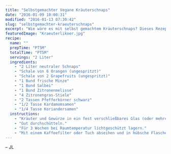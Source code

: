 ```yaml
---
title: "Selbstgemachter Vegane Kräuterschnaps"
date: "2016-01-09 10:00:31"
modified: "2016-01-13 07:30:42"
slug: "selbstgemachter-kraeuterschnaps"
excerpt: "Wie wäre es mit selbst gemachtem Kräuterschnaps? Dieses Rezept räumt den Magen auf!"
featuredImage: "Kraeuterlikoer.jpg"
recipe:
  name: ""
  prepTime: "PT5M"
  totalTime: "PT5M"
  servings: "2 Liter"
  ingredients:
    - "2 Liter neutraler Schnaps"
    - "Schale von 6 Orangen (ungespritzt)"
    - "Schale von 2 Grapefruits (ungespritzt)"
    - "1 Bund frische Minze"
    - "1 Bund Salbei"
    - "1 Bund Zitronenmelisse"
    - "4 Zitronengras-Stiele"
    - "2 Tassen Pfefferkörner schwarz"
    - "1/2 Tasse Kardamomsamen"
    - "1/4 Tasse Koriandersamen"
  instructions:
    - "Kräuter und Gewürze in ein fest verschließbares Glas (oder mehrere Gläser) füllen und mit Schnaps aufgießen."
    - "Gut durchschütteln."
    - "Für 3 Wochen bei Raumtemperatur lichtgeschützt lagern."
    - "Mit einem Kaffeefilter oder Tuch abseihen und in hübsche Flaschen füllen."
---
```


– JL